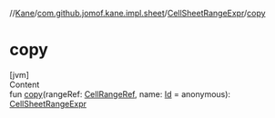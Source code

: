 //[Kane](../../index.md)/[com.github.jomof.kane.impl.sheet](../index.md)/[CellSheetRangeExpr](index.md)/[copy](copy.md)



# copy  
[jvm]  
Content  
fun [copy](copy.md)(rangeRef: [CellRangeRef](../../com.github.jomof.kane.impl/-cell-range-ref/index.md), name: [Id](../../com.github.jomof.kane.impl/index.md#%5Bcom.github.jomof.kane.impl%2FId%2F%2F%2FPointingToDeclaration%2F%5D%2FClasslikes%2F-1708749669) = anonymous): [CellSheetRangeExpr](index.md)  



